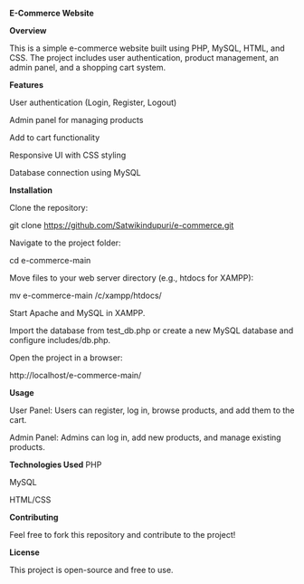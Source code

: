 **E-Commerce Website**

**Overview**

This is a simple e-commerce website built using PHP, MySQL, HTML, and CSS. The project includes user authentication, product management, an admin panel, and a shopping cart system.

**Features**

User authentication (Login, Register, Logout)

Admin panel for managing products

Add to cart functionality

Responsive UI with CSS styling

Database connection using MySQL

**Installation**

Clone the repository:

git clone https://github.com/Satwikindupuri/e-commerce.git

Navigate to the project folder:

cd e-commerce-main

Move files to your web server directory (e.g., htdocs for XAMPP):

mv e-commerce-main /c/xampp/htdocs/

Start Apache and MySQL in XAMPP.

Import the database from test_db.php or create a new MySQL database and configure includes/db.php.

Open the project in a browser:

http://localhost/e-commerce-main/

**Usage**

User Panel: Users can register, log in, browse products, and add them to the cart.

Admin Panel: Admins can log in, add new products, and manage existing products.

**Technologies Used**
PHP

MySQL

HTML/CSS

**Contributing**

Feel free to fork this repository and contribute to the project!

**License**

This project is open-source and free to use.

